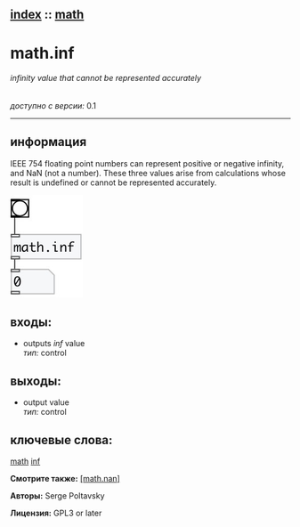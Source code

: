 [index](index.html) :: [math](category_math.html)
---

# math.inf

###### infinity value that cannot be represented accurately

*доступно с версии:* 0.1

---


## информация
IEEE 754 floating point numbers can represent positive or negative infinity, and NaN (not a number). These three values arise from calculations whose result is undefined or cannot be represented accurately.


[![example](../examples/img/math.inf.jpg)](../examples/pd/math.inf.pd)









## входы:

* outputs *inf* value<br>
_тип:_ control



## выходы:

* output value<br>
_тип:_ control



## ключевые слова:

[math](keywords/math.html)
[inf](keywords/inf.html)



**Смотрите также:**
[\[math.nan\]](math.nan.html)




**Авторы:** Serge Poltavsky




**Лицензия:** GPL3 or later





